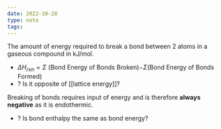 ```yaml
---
date: 2022-10-28
type: note
tags:
---
```


The amount of energy required to break a bond between 2 atoms in a gaseous compound in kJ/mol.
- $\Delta H_{rxn}=\Sigma$ (Bond Energy of Bonds Broken)$- \Sigma$(Bond Energy of Bonds Formed)
- ? Is it opposite of [[lattice energy]]?

Breaking of bonds requires input of energy and is therefore **always negative** as it is endothermic.

- ? Is bond enthalpy the same as bond energy?

